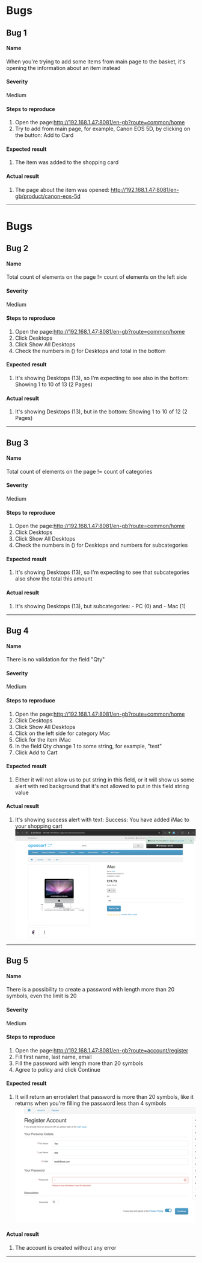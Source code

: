 # Bugs

## Bug 1

#### Name

When you're trying to add some items from main page to the basket, it's opening the information about an item instead

#### Severity

Medium

#### Steps to reproduce

1. Open the page:http://192.168.1.47:8081/en-gb?route=common/home
2. Try to add from main page, for example, Canon EOS 5D, by clicking on the button:
   Add to Card

#### Expected result

1. The item was added to the shopping card

#### Actual result

1. The page about the item was opened: http://192.168.1.47:8081/en-gb/product/canon-eos-5d

________________________________________________________________________________________________________________________

# Bugs

## Bug 2

#### Name

Total count of elements on the page != count of elements on the left side

#### Severity

Medium

#### Steps to reproduce

1. Open the page:http://192.168.1.47:8081/en-gb?route=common/home
2. Click Desktops
3. Click Show All Desktops
4. Check the numbers in () for Desktops and total in the bottom

#### Expected result

1. It's showing Desktops (13), so I'm expecting to see also in the bottom: Showing 1 to 10 of 13 (2 Pages)

#### Actual result

1. It's showing Desktops (13), but in the bottom: Showing 1 to 10 of 12 (2 Pages)

________________________________________________________________________________________________________________________

## Bug 3

#### Name

Total count of elements on the page != count of categories

#### Severity

Medium

#### Steps to reproduce

1. Open the page:http://192.168.1.47:8081/en-gb?route=common/home
2. Click Desktops
3. Click Show All Desktops
4. Check the numbers in () for Desktops and numbers for subcategories

#### Expected result

1. It's showing Desktops (13), so I'm expecting to see that subcategories also show the total this amount

#### Actual result

1. It's showing Desktops (13), but subcategories:    - PC (0) and - Mac (1)

________________________________________________________________________________________________________________________

## Bug 4

#### Name

There is no validation for the field "Qty"

#### Severity

Medium

#### Steps to reproduce

1. Open the page:http://192.168.1.47:8081/en-gb?route=common/home
2. Click Desktops
3. Click Show All Desktops
4. Click on the left side for category Mac
5. Click for the item iMac
6. In the field Qty change 1 to some string, for example, "test"
7. Click Add to Cart

#### Expected result

1. Either it will not allow us to put string in this field, or it will show us some alert with red background that it's
   not allowed to put in this field string value

#### Actual result

1. It's showing success alert with text: Success: You have added iMac to your shopping cart
   ![Bug](src/tests/resources/bugs/bug-quantity.png)

________________________________________________________________________________________________________________________

## Bug 5

#### Name

There is a possibility to create a password with length more than 20 symbols, even the limit is 20

#### Severity

Medium

#### Steps to reproduce

1. Open the page:http://192.168.1.47:8081/en-gb?route=account/register
2. Fill first name, last name, email
3. Fill the password with length more than 20 symbols
4. Agree to policy and click Continue

#### Expected result

1. It will return an error/alert that password is more than 20 symbols, like it returns when you're filling the password
   less than 4 symbols
      ![Bug](src/tests/resources/bugs/email.png)

#### Actual result

1. The account is created without any error


________________________________________________________________________________________________________________________
